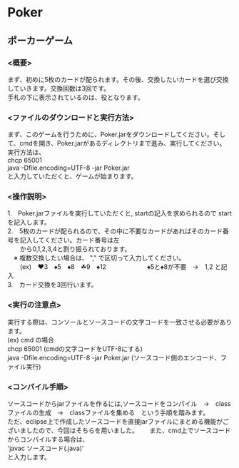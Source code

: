 # Poker

## ポーカーゲーム  

### <概要>  
まず、初めに5枚のカードが配られます。その後、交換したいカードを選び交換していきます。交換回数は3回です。  
手札の下に表示されているのは、役となります。

  
### <ファイルのダウンロードと実行方法>  
まず、このゲームを行うために、Poker.jarをダウンロードしてください。そして、cmdを開き、Poker.jarがあるディレクトリまで進み、実行してください。  
実行方法は、  
    chcp  65001   
    java -Dfile.encoding=UTF-8  -jar Poker.jar  
と入力していただくと、ゲームが始まります。  

  
### <操作説明>  
1.　Poker.jarファイルを実行していただくと, startの記入を求められるので start を記入します。  
2.　5枚のカードが配られるので、その中に不要なカードがあればそのカード番号を記入してください。カード番号は左  
　　から0,1,2,3,4と割り振られております。  
  　※ 複数交換したい場合は、 "," で区切って入力してください。  
   　　(ex)　♥3　♠5　♠8　☘9　♠12  　
     　　　　　♠5と♠8が不要　→　1,2 と記入    
3.　カード交換を3回行います。  

  
### <実行の注意点>  
 実行する際は、コンソールとソースコードの文字コードを一致させる必要があります。  
 (ex) cmd の場合  
    chcp  65001 (cmdの文字コードをUTF-8にする)  
    java -Dfile.encoding=UTF-8  -jar Poker.jar   (ソースコード側のエンコード、ファイル実行)  
         
### <コンパイル手順>  
ソースコードからjarファイルを作るには,ソースコードをコンパイル　→　classファイルの生成　→　classファイルを集める　という手順を踏みます。  
ただ、eclipse上で作成したソースコードを直接jarファイルにまとめる機能がございましたので、今回はそちらを用いました。　　
また、cmd上でソースコードからコンパイルする場合は、  
        'javac ソースコード(.java)'  
と入力します。
